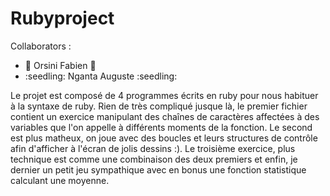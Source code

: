 <h1>Rubyproject</h1>
Collaborators : <ul>
			<li> 💸 Orsini Fabien 💸 </li>
			<li> :seedling: Nganta Auguste :seedling: </li>
		</ul>

Le projet est composé de 4 programmes écrits en ruby pour nous habituer à la syntaxe de ruby.
Rien de très compliqué jusque là, le premier fichier contient un exercice manipulant des chaînes de caractères affectées à des variables que l'on appelle à différents moments de la fonction.
Le second est plus matheux, on joue avec des boucles et leurs structures de contrôle afin d'afficher à l'écran de jolis dessins :).
Le troisième exercice, plus technique est comme une combinaison des deux premiers et enfin, je dernier un petit jeu sympathique avec en bonus une fonction statistique calculant une moyenne.
